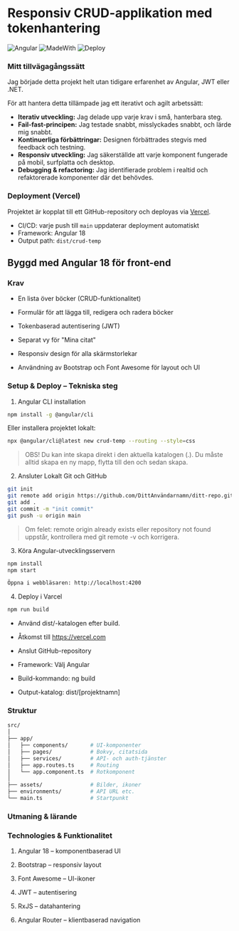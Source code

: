 # Responsiv CRUD-applikation med tokenhantering

![Angular](https://img.shields.io/badge/Angular-18-red)
![MadeWith](https://img.shields.io/badge/made%20with-TypeScript-blue)
![Deploy](https://img.shields.io/badge/Deploy-Vercel-black?logo=vercel)

### Mitt tillvägagångssätt

Jag började detta projekt helt utan tidigare erfarenhet av Angular, JWT eller .NET.

För att hantera detta tillämpade jag ett iterativt och agilt arbetssätt:

- **Iterativ utveckling:** Jag delade upp varje krav i små, hanterbara steg.
- **Fail-fast-principen:** Jag testade snabbt, misslyckades snabbt, och lärde mig snabbt.
- **Kontinuerliga förbättringar:** Designen förbättrades stegvis med feedback och testning.
- **Responsiv utveckling:** Jag säkerställde att varje komponent fungerade på mobil, surfplatta och desktop.
- **Debugging & refactoring:** Jag identifierade problem i realtid och refaktorerade komponenter där det behövdes.

### Deployment (Vercel)

Projektet är kopplat till ett GitHub-repository och deployas via [Vercel](https://vercel.com/).

- CI/CD: varje push till `main` uppdaterar deployment automatiskt
- Framework: Angular 18
- Output path: `dist/crud-temp`

## Byggd med Angular 18 för front-end

### Krav
- En lista över böcker (CRUD-funktionalitet)

- Formulär för att lägga till, redigera och radera böcker

- Tokenbaserad autentisering (JWT)

- Separat vy för "Mina citat"

- Responsiv design för alla skärmstorlekar

- Användning av Bootstrap och Font Awesome för layout och UI

### Setup & Deploy – Tekniska steg

1. Angular CLI installation
```bash
npm install -g @angular/cli

```
Eller installera projektet lokalt:

```bash
npx @angular/cli@latest new crud-temp --routing --style=css

```
> OBS! Du kan inte skapa direkt i den aktuella katalogen (.). 
Du måste alltid skapa en ny mapp, flytta till den och sedan skapa.

2. Ansluter Lokalt Git och GitHub

```bash
git init
git remote add origin https://github.com/DittAnvändarnamn/ditt-repo.git
git add .
git commit -m "init commit"
git push -u origin main

```
> Om felet: remote origin already exists eller repository not found 
uppstår, kontrollera med git remote -v och korrigera.

3. Köra Angular-utvecklingsservern

```bash
npm install
npm start

Öppna i webbläsaren: http://localhost:4200
```

4. Deploy i Varcel 
```bash
npm run build
```

- Använd dist/-katalogen efter build.

- Åtkomst till https://vercel.com

- Anslut GitHub-repository

- Framework: Välj Angular

- Build-kommando: ng build

- Output-katalog: dist/[projektnamn]

### Struktur

```bash
src/
│
├── app/
│   ├── components/       # UI-komponenter
│   ├── pages/            # Bokvy, citatsida
│   ├── services/         # API- och auth-tjänster
│   ├── app.routes.ts     # Routing
│   └── app.component.ts  # Rotkomponent
│
├── assets/               # Bilder, ikoner
├── environments/         # API URL etc.
└── main.ts               # Startpunkt

```

### Utmaning & lärande

### Technologies & Funktionalitet
1. Angular 18 – komponentbaserad UI

2. Bootstrap – responsiv layout

3. Font Awesome – UI-ikoner

4. JWT – autentisering

5. RxJS – datahantering

6. Angular Router – klientbaserad navigation

